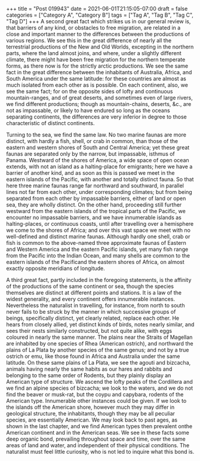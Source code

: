 +++
title = "Post 019943"
date = 2021-06-01T21:15:05-07:00
draft = false
categories = ["Category A", "Category B"]
tags = ["Tag A", "Tag B", "Tag C", "Tag D"]
+++
A second great fact which strikes us in our general review is, that barriers of any kind, or obstacles to free migration, are related in a close and important manner to the differences between the productions of various regions. We see this in the great difference of nearly all the terrestrial productions of the New and Old Worlds, excepting in the northern parts, where the land almost joins, and where, under a slightly different climate, there might have been free migration for the northern temperate forms, as there now is for the strictly arctic productions. We see the same fact in the great difference between the inhabitants of Australia, Africa, and South America under the same latitude: for these countries are almost as much isolated from each other as is possible. On each continent, also, we see the same fact; for on the opposite sides of lofty and continuous mountain-ranges, and of great deserts, and sometimes even of large rivers, we find different productions; though as mountain-chains, deserts, &c., are not as impassable, or likely to have endured so long as the oceans separating continents, the differences are very inferior in degree to those characteristic of distinct continents.

Turning to the sea, we find the same law. No two marine faunas are more distinct, with hardly a fish, shell, or crab in common, than those of the eastern and western shores of South and Central America; yet these great faunas are separated only by the narrow, but impassable, isthmus of Panama. Westward of the shores of America, a wide space of open ocean extends, with not an island as a halting-place for emigrants; here we have a barrier of another kind, and as soon as this is passed we meet in the eastern islands of the Pacific, with another and totally distinct fauna. So that here three marine faunas range far northward and southward, in parallel lines not far from each other, under corresponding climates; but from being separated from each other by impassable barriers, either of land or open sea, they are wholly distinct. On the other hand, proceeding still further westward from the eastern islands of the tropical parts of the Pacific, we encounter no impassable barriers, and we have innumerable islands as halting-places, or continuous coasts, until after travelling over a hemisphere we come to the shores of Africa; and over this vast space we meet with no well-defined and distinct marine faunas. Although hardly one shell, crab or fish is common to the above-named three approximate faunas of Eastern and Western America and the eastern Pacific islands, yet many fish range from the Pacific into the Indian Ocean, and many shells are common to the eastern islands of the Pacificand the eastern shores of Africa, on almost exactly opposite meridians of longitude.

A third great fact, partly included in the foregoing statements, is the affinity of the productions of the same continent or sea, though the species themselves are distinct at different points and stations. It is a law of the widest generality, and every continent offers innumerable instances. Nevertheless the naturalist in travelling, for instance, from north to south never fails to be struck by the manner in which successive groups of beings, specifically distinct, yet clearly related, replace each other. He hears from closely allied, yet distinct kinds of birds, notes nearly similar, and sees their nests similarly constructed, but not quite alike, with eggs coloured in nearly the same manner. The plains near the Straits of Magellan are inhabited by one species of Rhea (American ostrich), and northward the plains of La Plata by another species of the same genus; and not by a true ostrich or emu, like those found in Africa and Australia under the same latitude. On these same plains of La Plata, we see the agouti and bizcacha, animals having nearly the same habits as our hares and rabbits and belonging to the same order of Rodents, but they plainly display an American type of structure. We ascend the lofty peaks of the Cordillera and we find an alpine species of bizcacha; we look to the waters, and we do not find the beaver or musk-rat, but the coypu and capybara, rodents of the American type. Innumerable other instances could be given. If we look to the islands off the American shore, however much they may differ in geological structure, the inhabitants, though they may be all peculiar species, are essentially American. We may look back to past ages, as shown in the last chapter, and we find American types then prevalent onthe American continent and in the American seas. We see in these facts some deep organic bond, prevailing throughout space and time, over the same areas of land and water, and independent of their physical conditions. The naturalist must feel little curiosity, who is not led to inquire what this bond is.
